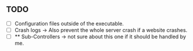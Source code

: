 ## TODO
- [ ] Configuration files outside of the executable.
- [ ] Crash logs -> Also prevent the whole server crash if a website crashes.
- [ ] ** Sub-Controllers -> not sure about this one if it should be handled by me.
